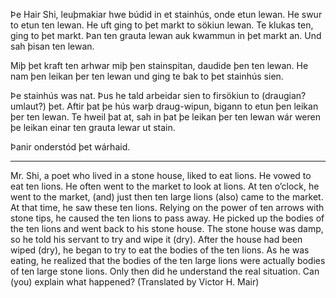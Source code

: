 Þe Hair Shi, leuþmakiar hwe búdid in et stainhús, onde etun lewan. He swur to etun ten lewan. He uft ging to þet markt to sökiun lewan. Te klukas ten, ging to þet markt. Þan ten grauta lewan auk kwammun in þet markt an. Und sah þisan ten lewan.

Miþ þet kraft ten arhwar miþ þen stainspitan, daudide þen ten lewan. He nam þen leikan þer ten lewan und ging te bak to þet stainhús sien.

Þe stainhús was nat. Þus he tald arbeidar sien to firsökiun to (draugian? umlaut?) þet. Aftir þat þe hús warþ draug-wipun, bigann to etun þen leikan þer ten lewan. Te hweil þat at, sah in þat þe leikan þer ten lewan wár weren þe leikan einar ten grauta lewar ut stain.

Þanir onderstód þet wárhaid.

---

Mr. Shi, a poet who lived in a stone house, liked to eat lions. He vowed to eat ten lions. He often went to the market to look at lions. At ten o’clock, he went to the market, (and) just then ten large lions (also) came to the market. At that time, he saw these ten lions. Relying on the power of ten arrows with stone tips, he caused the ten lions to pass away. He picked up the bodies of the ten lions and went back to his stone house. The stone house was damp, so he told his servant to try and wipe it (dry). After the house had been wiped (dry), he began to try to eat the bodies of the ten lions. As he was eating, he realized that the bodies of the ten large lions were actually bodies of ten large stone lions. Only then did he understand the real situation. Can (you) explain what happened? (Translated by Victor H. Mair)